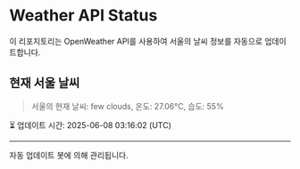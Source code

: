 
# Weather API Status

이 리포지토리는 OpenWeather API를 사용하여 서울의 날씨 정보를 자동으로 업데이트합니다.

## 현재 서울 날씨
> 서울의 현재 날씨: few clouds, 온도: 27.06°C, 습도: 55%

⏳ 업데이트 시간: 2025-06-08 03:16:02 (UTC)

---
자동 업데이트 봇에 의해 관리됩니다.
